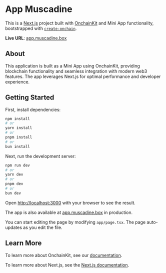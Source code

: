 # App Muscadine

This is a [Next.js](https://nextjs.org) project built with [OnchainKit](https://docs.base.org/onchainkit) and Mini App functionality, bootstrapped with [`create-onchain`](https://www.npmjs.com/package/create-onchain).

**Live URL**: [app.muscadine.box](https://app.muscadine.box)

## About

This application is built as a Mini App using OnchainKit, providing blockchain functionality and seamless integration with modern web3 features. The app leverages Next.js for optimal performance and developer experience.

## Getting Started

First, install dependencies:

```bash
npm install
# or
yarn install
# or
pnpm install
# or
bun install
```

Next, run the development server:

```bash
npm run dev
# or
yarn dev
# or
pnpm dev
# or
bun dev
```

Open [http://localhost:3000](http://localhost:3000) with your browser to see the result.

The app is also available at [app.muscadine.box](https://app.muscadine.box) in production.

You can start editing the page by modifying `app/page.tsx`. The page auto-updates as you edit the file.


## Learn More

To learn more about OnchainKit, see our [documentation](https://docs.base.org/onchainkit).

To learn more about Next.js, see the [Next.js documentation](https://nextjs.org/docs).
